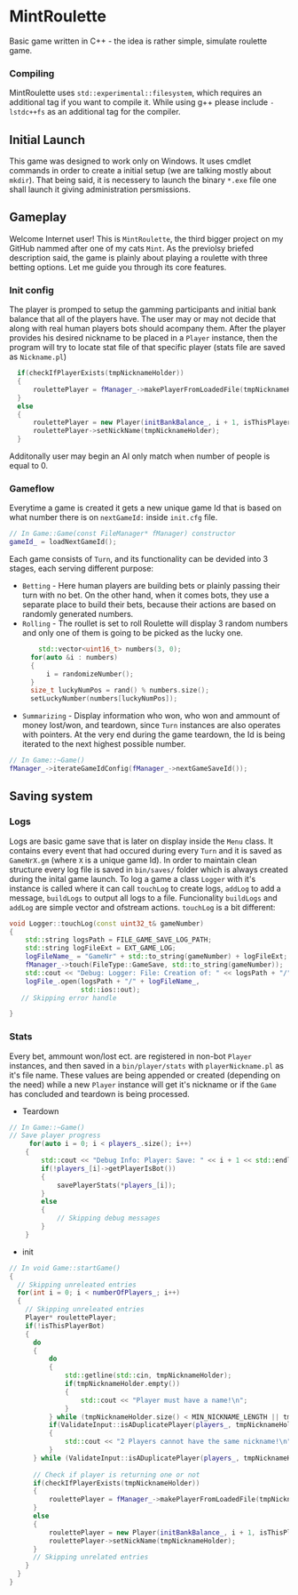 # MintRoulette
Basic game written in C++ - the idea is rather simple, simulate roulette game.

### Compiling
MintRoulette uses `std::experimental::filesystem`, which requires an additional tag if you want to compile it. 
While using g++ please include `-lstdc++fs` as an additional tag for the compiler. 

## Initial Launch
This game was designed to work only on Windows. It uses cmdlet commands in order to create a initial setup (we are talking mostly about `mkdir`). That being said, it is necessery to launch the binary `*.exe` file one shall launch it giving administration persmissions. 

## Gameplay
Welcome Internet user! 
This is `MintRoulette`, the third bigger project on my GitHub nammed after one of my cats `Mint`. As the previolsy briefed description said, the game is plainly about playing a roulette with three betting options. Let me guide you through its core features.

### Init config
The player is promped to setup the gamming participants and initial bank balance that all of the players have. The user may or may not decide that along with real human players bots should acompany them. After the player provides his desired nickname to be placed in a `Player` instance, then the program will try to locate stat file of that specific player (stats file are saved as `Nickname.pl`)
```C++
  if(checkIfPlayerExists(tmpNicknameHolder))
  {
      roulettePlayer = fManager_->makePlayerFromLoadedFile(tmpNicknameHolder, i + 1, initBankBalance_);
  }
  else
  {
      roulettePlayer = new Player(initBankBalance_, i + 1, isThisPlayerBot);
      roulettePlayer->setNickName(tmpNicknameHolder);
  }
```
Additonally user may begin an AI only match when number of people is equal to 0.

### Gameflow
Everytime a game is created it gets a new unique game Id that is based on what number there is on `nextGameId:` inside `init.cfg` file.
```C++
// In Game::Game(const FileManager* fManager) constructor
gameId_ = loadNextGameId();
```
Each game consists of `Turn`, and its functionality can be devided into 3 stages, each serving different purpose:
- `Betting` - Here human players are building bets or plainly passing their turn with no bet. On the other hand, when it comes bots, they use a separate place to build their bets, because their actions are based on randomly generated numbers.
- `Rolling` - The roullet is set to roll
  Roulette will display 3 random numbers and only one of them is going to be picked as the lucky one.
  ```C++
      std::vector<uint16_t> numbers(3, 0);
    for(auto &i : numbers)
    {
        i = randomizeNumber();
    }
    size_t luckyNumPos = rand() % numbers.size();
    setLuckyNumber(numbers[luckyNumPos]);
   ```
- `Summarizing` - Display information who won, who won and ammount of money lost/won, and teardown, since `Turn` instances are also operates with pointers.
At the very end during the game teardown, the Id is being iterated to the next highest possible number.
```C++
// In Game::~Game()
fManager_->iterateGameIdConfig(fManager_->nextGameSaveId());
```
## Saving system
### Logs
Logs are basic game save that is later on display inside the `Menu` class. It contains every event that had occured during every `Turn` and it is saved as `GameNrX.gm` (where `X` is a unique game Id).
In order to maintain clean structure every log file is saved in `bin/saves/` folder which is always created during the inital game launch.
To log a game a class `Logger` with it's instance is called where it can call `touchLog` to create logs, `addLog` to add a message, `buildLogs` to output all logs to a file. Funcionality `buildLogs` and `addLog` are simple vector and ofstream actions. `touchLog` is a bit different:
```C++
void Logger::touchLog(const uint32_t& gameNumber)
{
    std::string logsPath = FILE_GAME_SAVE_LOG_PATH;
    std::string logFileExt = EXT_GAME_LOG;
    logFileName_ = "GameNr" + std::to_string(gameNumber) + logFileExt;
    fManager_->touch(FileType::GameSave, std::to_string(gameNumber));
    std::cout << "Debug: Logger: File: Creation of: " << logsPath + "/" + logFileName_ << std::endl;
    logFile_.open(logsPath + "/" + logFileName_,
                  std::ios::out);
   // Skipping error handle

}
```
### Stats
Every bet, ammount won/lost ect. are registered in non-bot `Player` instances, and then saved in a `bin/player/stats` with `playerNickname.pl` as it's file name. These values are being appended or created (depending on the need) while a new `Player` instance will get it's nickname or if the `Game` has concluded and teardown is being processed. 
- Teardown
```C++
// In Game::~Game()
// Save player progress
     for(auto i = 0; i < players_.size(); i++)
    {
        std::cout << "Debug Info: Player: Save: " << i + 1 << std::endl;
        if(!players_[i]->getPlayerIsBot())
        {
            savePlayerStats(*players_[i]);
        }
        else
        {
            // Skipping debug messages
        }
    }   
```
- init
```C++
// In void Game::startGame()
{
  // Skipping unreleated entries
  for(int i = 0; i < numberOfPlayers_; i++)
  {
    // Skipping unreleated entries
    Player* roulettePlayer;
    if(!isThisPlayerBot)
    {
      do
      {
          do
          {
              std::getline(std::cin, tmpNicknameHolder);
              if(tmpNicknameHolder.empty())
              {
                  std::cout << "Player must have a name!\n";
              }
          } while (tmpNicknameHolder.size() < MIN_NICKNAME_LENGTH || tmpNicknameHolder.size() > MAX_NICKNAME_LENGTH);
          if(ValidateInput::isADuplicatePlayer(players_, tmpNicknameHolder))
          {
              std::cout << "2 Players cannot have the same nickname!\n";
          }
      } while (ValidateInput::isADuplicatePlayer(players_, tmpNicknameHolder));
      
      // Check if player is returning one or not
      if(checkIfPlayerExists(tmpNicknameHolder))
      {
          roulettePlayer = fManager_->makePlayerFromLoadedFile(tmpNicknameHolder, i + 1, initBankBalance_);
      }
      else
      {
          roulettePlayer = new Player(initBankBalance_, i + 1, isThisPlayerBot);
          roulettePlayer->setNickName(tmpNicknameHolder);
      }
      // Skipping unrelated entries
    }
  }
}
```
<!-- TODO: Describe utilities -->

